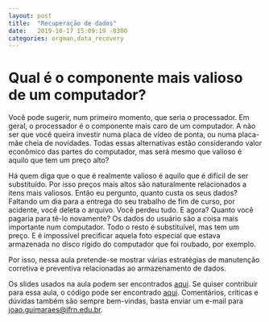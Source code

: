 ```yaml
---
layout: post
title:  "Recuperação de dados"
date:   2019-10-17 15:09:19 -0300
categories: orgman,data_recovery
---
```



# Qual é o componente mais valioso de um computador?

Você pode sugerir, num primeiro momento, que seria o processador. Em geral, o processador é o componente mais caro de um computador. A não ser que você queira investir numa placa de vídeo de ponta, ou numa placa-mãe cheia de novidades. Todas essas alternativas estão considerando valor econômico das partes do computador, mas será mesmo que valioso é aquilo que tem um preço alto?

Há quem diga que o que é realmente valioso é aquilo que é difícil de ser substituído. Por isso preços mais altos são naturalmente relacionados a itens mais valiosos. Então eu pergunto, quanto custa os seus dados?
Faltando um dia para a entrega do seu trabalho de fim de curso, por acidente, você deleta o arquivo. Você perdeu tudo. E agora? Quanto você pagaria para tê-lo novamente? Os dados do usuário são a coisa mais importante num computador. Todo o resto é substituível, mas tem um preço. E é impossível precificar aquela foto especial que estava armazenada no disco rígido do computador que foi roubado, por exemplo.

Por isso, nessa aula pretende-se mostrar várias estratégias de manutenção corretiva e preventiva relacionadas ao armazenamento de dados.

Os slides usados na aula podem ser encontrados [aqui](https://jp-guimaraes.github.io/data_recovery). Se quiser contribuir para essa aula, o código pode ser encontrado [aqui](https://github.com/jp-guimaraes/data_recovery). Comentários, críticas e dúvidas também são sempre bem-vindas, basta enviar um e-mail para <joao.guimaraes@ifrn.edu.br>. 

